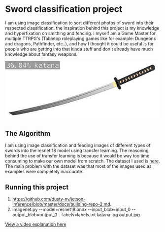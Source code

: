 # Sword classification project

 I am using image classification to sort different photos of sword into their respected classification. the inspiration behind this project is my knowledge and hyperfixation on smithing and fencing. I myself am a Game Master for multiple TTRPG's (Tabletop roleplaying games like for example: Dungeons and dragons, Pathfinder, etc..), and how I thought it could be useful is for people who are getting into that kinda stuff and don't already have much knowledge about fantasy weapons.

![An image of a katana](output.jpg)

## The Algorithm

I am using image classification and feeding images of different types of swords into the resnet 18 model using transfer learning. The reasoning behind the use of transfer learning is because it would be way too time consuming to make our own model from scratch. The dataset I used is [here](https://www.kaggle.com/datasets/davneeshsingh84/multiclass-swords-dataset?resource=download). The main problem with the dataset was that most of the images used as examples were completely inaccurate.

## Running this project

1. https://github.com/dusty-nv/jetson-inference/blob/master/docs/building-repo-2.md.
2. imagenet.py --model=resnet18.onnx --input_blob=input_0 --output_blob=output_0 --labels=labels.txt katana.jpg output.jpg.

[View a video explanation here](https://youtu.be/Z805Ii-2HRw)
